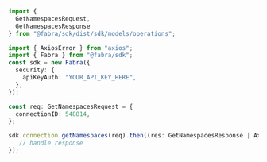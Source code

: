 <!-- Start SDK Example Usage -->
```typescript
import {
  GetNamespacesRequest,
  GetNamespacesResponse
} from "@fabra/sdk/dist/sdk/models/operations";

import { AxiosError } from "axios";
import { Fabra } from "@fabra/sdk";
const sdk = new Fabra({
  security: {
    apiKeyAuth: "YOUR_API_KEY_HERE",
  },
});

const req: GetNamespacesRequest = {
  connectionID: 548814,
};

sdk.connection.getNamespaces(req).then((res: GetNamespacesResponse | AxiosError) => {
   // handle response
});
```
<!-- End SDK Example Usage -->